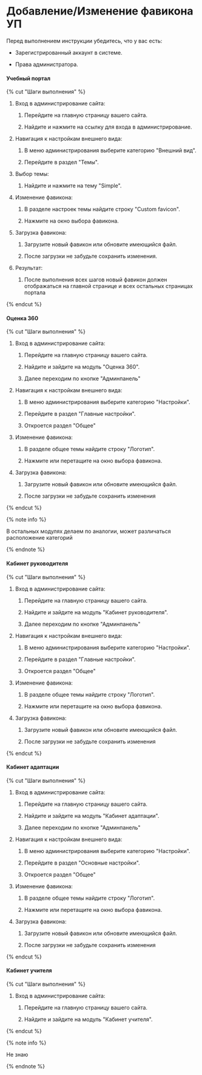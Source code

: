 # Добавление/Изменение фавикона УП

Перед выполнением инструкции убедитесь, что у вас есть:

- Зарегистрированный аккаунт в системе.

- Права администратора.

#### Учебный портал

{% cut "Шаги выполнения" %}

1. Вход в администрирование сайта:

    1. Перейдите на главную страницу вашего сайта.

    1. Найдите и нажмите на ссылку для входа в администрирование.

1. Навигация к настройкам внешнего вида:

    1. В меню администрирования выберите категорию "Внешний вид".

    1. Перейдите в раздел "Темы".

1. Выбор темы:

    1. Найдите и нажмите на тему "Simple".

1. Изменение фавикона:

    1. В разделе настроек темы найдите строку "Custom favicon".

    1. Нажмите на окно выбора фавикона.

1. Загрузка фавикона:

    1. Загрузите новый фавикон или обновите имеющийся файл.

    1. После загрузки не забудьте сохранить изменения.

1. Результат:

    1. После выполнения всех шагов новый фавикон должен отображаться на главной странице и всех остальных страницах портала

{% endcut %}

#### Оценка 360

{% cut "Шаги выполнения" %}

1. Вход в администрирование сайта:

    1. Перейдите на главную страницу вашего сайта.

    1. Найдите и зайдите на модуль "Оценка 360".

    1. Далее переходим по кнопке "Админпанель"

1. Навигация к настройкам внешнего вида:

    1. В меню администрирования выберите категорию "Настройки".

    1. Перейдите в раздел "Главные настройки".

    1. Откроется раздел "Общее"

1. Изменение фавикона:

    1. В разделе общее темы найдите строку "Логотип".

    1. Нажмите или перетащите на окно выбора фавикона.

1. Загрузка фавикона:

    1. Загрузите новый фавикон или обновите имеющийся файл.

    1. После загрузки не забудьте сохранить изменения

{% endcut %}

{% note info %}

В остальных модулях делаем по аналогии, может различаться расположение категорий 

{% endnote %}

#### Кабинет руководителя

{% cut "Шаги выполнения" %}

1. Вход в администрирование сайта:

    1. Перейдите на главную страницу вашего сайта.

    1. Найдите и зайдите на модуль "Кабинет руководителя".

    1. Далее переходим по кнопке "Админпанель"

1. Навигация к настройкам внешнего вида:

    1. В меню администрирования выберите категорию "Настройки".

    1. Перейдите в раздел "Главные настройки".

    1. Откроется раздел "Общее"

1. Изменение фавикона:

    1. В разделе общее темы найдите строку "Логотип".

    1. Нажмите или перетащите на окно выбора фавикона.

1. Загрузка фавикона:

    1. Загрузите новый фавикон или обновите имеющийся файл.

    1. После загрузки не забудьте сохранить изменения

{% endcut %}    

#### Кабинет адаптации

{% cut "Шаги выполнения" %}

1. Вход в администрирование сайта:

    1. Перейдите на главную страницу вашего сайта.

    1. Найдите и зайдите на модуль "Кабинет адаптации".

    1. Далее переходим по кнопке "Админпанель"

1. Навигация к настройкам внешнего вида:

    1. В меню администрирования выберите категорию "Настройки".

    1. Перейдите в раздел "Основные настройки".

    1. Откроется раздел "Общее"

1. Изменение фавикона:

    1. В разделе общее темы найдите строку "Логотип".

    1. Нажмите или перетащите на окно выбора фавикона.

1. Загрузка фавикона:

    1. Загрузите новый фавикон или обновите имеющийся файл.

    1. После загрузки не забудьте сохранить изменения

{% endcut %}    

#### Кабинет учителя

{% cut "Шаги выполнения" %}

1. Вход в администрирование сайта:

    1. Перейдите на главную страницу вашего сайта.

    1. Найдите и зайдите на модуль "Кабинет учителя".

{% endcut %}

{% note info %}

Не знаю

{% endnote %}